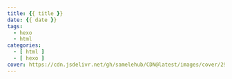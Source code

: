 ```yaml
---
title: {{ title }}
date: {{ date }}
tags:
  - hexo 
  - html 
categories:
  - [ html ]
  - [ hexo ]
cover: https://cdn.jsdelivr.net/gh/samelehub/CDN@latest/images/cover/29.jpg
---
```

